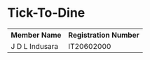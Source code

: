# Tick-To-Dine

<html>
  <head>
    <body>
      <table>
        <tr>
        <th> Member Name </th>
        <th> Registration Number </th>
        </tr>
        <tr>
          <td> J D L Indusara </td>
          <td> IT20602000 </td>
        </tr>
        
  </head>
</html>
